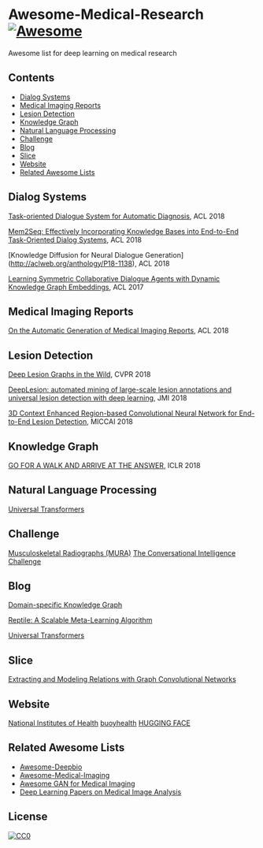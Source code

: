 # Awesome-Medical-Research [![Awesome](https://cdn.rawgit.com/sindresorhus/awesome/d7305f38d29fed78fa85652e3a63e154dd8e8829/media/badge.svg)](https://github.com/Engineering-Course/Awesome-Medical-Research)
Awesome list for deep learning on medical research

## Contents
- [Dialog Systems](#dialog-systems)
- [Medical Imaging Reports](#medical-imaging-reports)
- [Lesion Detection](#lesion-detection)
- [Knowledge Graph](#knowledge-graph)
- [Natural Language Processing](#natural-language-processing)
- [Challenge](#challenge)
- [Blog](#blog)
- [Slice](#slice)
- [Website](#website)
- [Related Awesome Lists](#related-awesome-lists)


## Dialog Systems
 [Task-oriented Dialogue System for Automatic Diagnosis](http://www.sdspeople.fudan.edu.cn/zywei/paper/liu-acl2018.pdf), ACL 2018
 
 [Mem2Seq: Effectively Incorporating Knowledge Bases into End-to-End Task-Oriented Dialog Systems](http://aclweb.org/anthology/P18-1136), ACL 2018
  
 [Knowledge Diffusion for Neural Dialogue Generation] (http://aclweb.org/anthology/P18-1138), ACL 2018 
  
 [Learning Symmetric Collaborative Dialogue Agents with Dynamic Knowledge Graph Embeddings](https://arxiv.org/pdf/1704.07130.pdf), ACL 2017
 


  
## Medical Imaging Reports
  [On the Automatic Generation of Medical Imaging Reports](http://aclweb.org/anthology/P18-1240), ACL 2018
  
  
## Lesion Detection
 [Deep Lesion Graphs in the Wild](https://arxiv.org/pdf/1711.10535.pdf), CVPR 2018
 
 [DeepLesion: automated mining of large-scale lesion annotations and universal lesion detection with deep learning](https://arxiv.org/pdf/1710.01766.pdf), JMI 2018
 
 [3D Context Enhanced Region-based Convolutional Neural Network for End-to-End Lesion Detection](https://arxiv.org/pdf/1806.09648.pdf), 	MICCAI 2018


## Knowledge Graph
 [GO FOR A WALK AND ARRIVE AT THE ANSWER](https://arxiv.org/pdf/1711.05851.pdf), ICLR 2018


## Natural Language Processing
 [Universal Transformers](https://arxiv.org/pdf/1807.03819.pdf)
 

## Challenge
  [Musculoskeletal Radiographs (MURA)](https://stanfordmlgroup.github.io/competitions/mura/)
  [The Conversational Intelligence Challenge](http://convai.io/)
  

## Blog
 [Domain-specific Knowledge Graph](https://mp.weixin.qq.com/s/aoYbTIoLt2UG-c8N9lNanQ)
 
 [Reptile: A Scalable Meta-Learning Algorithm](https://blog.openai.com/reptile/)
 
 [Universal Transformers](https://ai.googleblog.com/2018/08/moving-beyond-translation-with.html?m=1)


## Slice
 [Extracting and Modeling Relations with Graph Convolutional Networks](http://202.116.81.74/cache/12/03/www.akbc.ws/c98bae8bd49116c3dcc9546922d94064/ivan-titov-slides.pdf)
 
## Website
 [National Institutes of Health](https://www.nih.gov/news-events/news-releases/nih-clinical-center-releases-dataset-32000-ct-images)
 [buoyhealth](https://www.buoyhealth.com/symptoms-a-z/)
 [HUGGING FACE](https://huggingface.co/)
 
 

## Related Awesome Lists

* [Awesome-Deepbio](https://github.com/gokceneraslan/awesome-deepbio)
* [Awesome-Medical-Imaging](https://github.com/seokkim/Awesome-Medical-Imaging)
* [Awesome GAN for Medical Imaging](https://github.com/xinario/awesome-gan-for-medical-imaging)
* [Deep Learning Papers on Medical Image Analysis](https://github.com/albarqouni/Deep-Learning-for-Medical-Applications)




## License
[![CC0](http://mirrors.creativecommons.org/presskit/buttons/88x31/svg/cc-zero.svg)](https://creativecommons.org/publicdomain/zero/1.0/)
